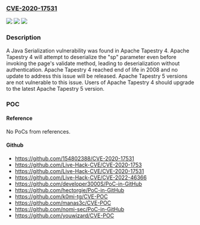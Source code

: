 ### [CVE-2020-17531](https://cve.mitre.org/cgi-bin/cvename.cgi?name=CVE-2020-17531)
![](https://img.shields.io/static/v1?label=Product&message=Apache%20Tapestry&color=blue)
![](https://img.shields.io/static/v1?label=Version&message=Apache%20Tapestry%204%3C%3D%204%20&color=brighgreen)
![](https://img.shields.io/static/v1?label=Vulnerability&message=CWE-502%20Deserialization%20of%20Untrusted%20Data&color=brighgreen)

### Description

A Java Serialization vulnerability was found in Apache Tapestry 4. Apache Tapestry 4 will attempt to deserialize the "sp" parameter even before invoking the page's validate method, leading to deserialization without authentication. Apache Tapestry 4 reached end of life in 2008 and no update to address this issue will be released. Apache Tapestry 5 versions are not vulnerable to this issue. Users of Apache Tapestry 4 should upgrade to the latest Apache Tapestry 5 version.

### POC

#### Reference
No PoCs from references.

#### Github
- https://github.com/154802388/CVE-2020-17531
- https://github.com/Live-Hack-CVE/CVE-2020-1753
- https://github.com/Live-Hack-CVE/CVE-2020-17531
- https://github.com/Live-Hack-CVE/CVE-2022-46366
- https://github.com/developer3000S/PoC-in-GitHub
- https://github.com/hectorgie/PoC-in-GitHub
- https://github.com/k0mi-tg/CVE-POC
- https://github.com/manas3c/CVE-POC
- https://github.com/nomi-sec/PoC-in-GitHub
- https://github.com/youwizard/CVE-POC

